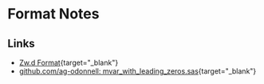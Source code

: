 # Format Notes

## Links
* [Zw.d Format](https://go.documentation.sas.com/doc/en/pgmsascdc/v_056/ds2ref/p1h8l8v2o11xhnn1oue05oue1hvx.htm#:~:text=The%20Z%20w.%20d%20format%20writes%20standard%20numeric,format%20writes%20negative%20numbers%20with%20leading%20minus%20signs.){target="_blank"}
* [github.com/ag-odonnell: mvar_with_leading_zeros.sas](https://github.com/ag-odonnell/SAS-code/blob/7af4a5ada7a9c4ee163f370fe5e1712c430d7b86/snippets/mvar/mvar_with_leading_zeros.sas){target="_blank"}
